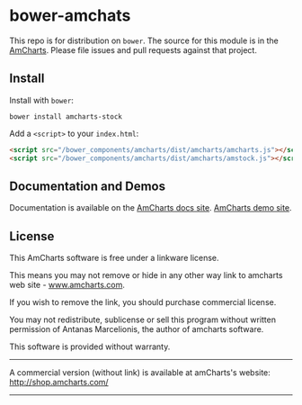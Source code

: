 # bower-amchats

This repo is for distribution on `bower`. The source for this module is in the
[AmCharts](http://www.amcharts.com).
Please file issues and pull requests against that project.

## Install

Install with `bower`:

```shell
bower install amcharts-stock
```

Add a `<script>` to your `index.html`:

```html
<script src="/bower_components/amcharts/dist/amcharts/amcharts.js"></script>
<script src="/bower_components/amcharts/dist/amcharts/amstock.js"></script>
```

## Documentation and Demos

Documentation is available on the
[AmCharts docs site](http://docs.amcharts.com/3/).
[AmCharts demo site](http://www.amcharts.com/demos/).

## License

This AmCharts software is free under a linkware license.

This means you may not remove or hide in any other way link to amcharts
web site - www.amcharts.com.

If you wish to remove the link, you should purchase commercial license.

You may not redistribute, sublicense or sell this program without written
permission of Antanas Marcelionis, the author of amcharts software.

This software is provided without warranty.
*********************************************************************************
A commercial version (without link) is available at amCharts's website:
http://shop.amcharts.com/
*********************************************************************************

